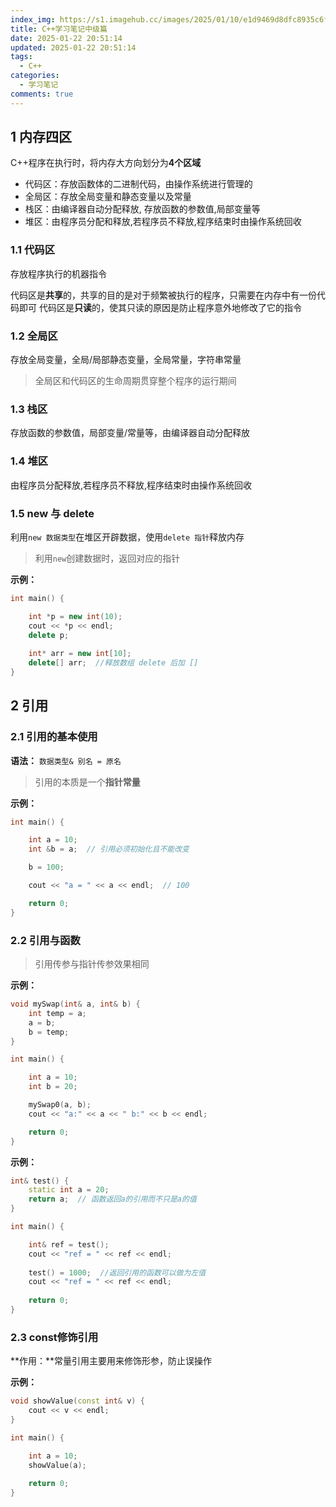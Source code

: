 ```yaml
---
index_img: https://s1.imagehub.cc/images/2025/01/10/e1d9469d8dfc8935c6fe11f5f91627be.png
title: C++学习笔记中级篇
date: 2025-01-22 20:51:14
updated: 2025-01-22 20:51:14
tags:
  - C++
categories:
  - 学习笔记
comments: true
---
```

## 1 内存四区

C++程序在执行时，将内存大方向划分为**4个区域**

- 代码区：存放函数体的二进制代码，由操作系统进行管理的
- 全局区：存放全局变量和静态变量以及常量
- 栈区：由编译器自动分配释放, 存放函数的参数值,局部变量等
- 堆区：由程序员分配和释放,若程序员不释放,程序结束时由操作系统回收

### 1.1 代码区

存放程序执行的机器指令

代码区是**共享**的，共享的目的是对于频繁被执行的程序，只需要在内存中有一份代码即可
代码区是**只读**的，使其只读的原因是防止程序意外地修改了它的指令

### 1.2 全局区

存放全局变量，全局/局部静态变量，全局常量，字符串常量

> 全局区和代码区的生命周期贯穿整个程序的运行期间

### 1.3 栈区

存放函数的参数值，局部变量/常量等，由编译器自动分配释放

### 1.4 堆区

由程序员分配释放,若程序员不释放,程序结束时由操作系统回收

### 1.5 new 与 delete

利用`new 数据类型`在堆区开辟数据，使用`delete 指针`释放内存

> 利用`new`创建数据时，返回对应的指针

**示例：**

```c++
int main() {

	int *p = new int(10);
	cout << *p << endl;
	delete p;
	
	int* arr = new int[10];
	delete[] arr;  //释放数组 delete 后加 []
}
```

## 2 引用

### 2.1 引用的基本使用

**语法：** `数据类型& 别名 = 原名`

> 引用的本质是一个**指针常量**

**示例：**

```C++
int main() {

	int a = 10;
	int &b = a;  // 引用必须初始化且不能改变

	b = 100;

	cout << "a = " << a << endl;  // 100

	return 0;
}
```

### 2.2 引用与函数

> 引用传参与指针传参效果相同

**示例：**
```C++
void mySwap(int& a, int& b) {
	int temp = a;
	a = b;
	b = temp;
}

int main() {

	int a = 10;
	int b = 20;

	mySwap0(a, b);
	cout << "a:" << a << " b:" << b << endl;

	return 0;
}

```

**示例：**
```C++
int& test() {
	static int a = 20;
	return a;  // 函数返回a的引用而不只是a的值
}

int main() {

	int& ref = test();
	cout << "ref = " << ref << endl;
	
	test() = 1000;  //返回引用的函数可以做为左值
	cout << "ref = " << ref << endl;
	
	return 0;
}
```

### 2.3 const修饰引用

**作用：**常量引用主要用来修饰形参，防止误操作

**示例：**
```C++
void showValue(const int& v) {
	cout << v << endl;
}

int main() {

	int a = 10;
	showValue(a);
	
	return 0;
}
```